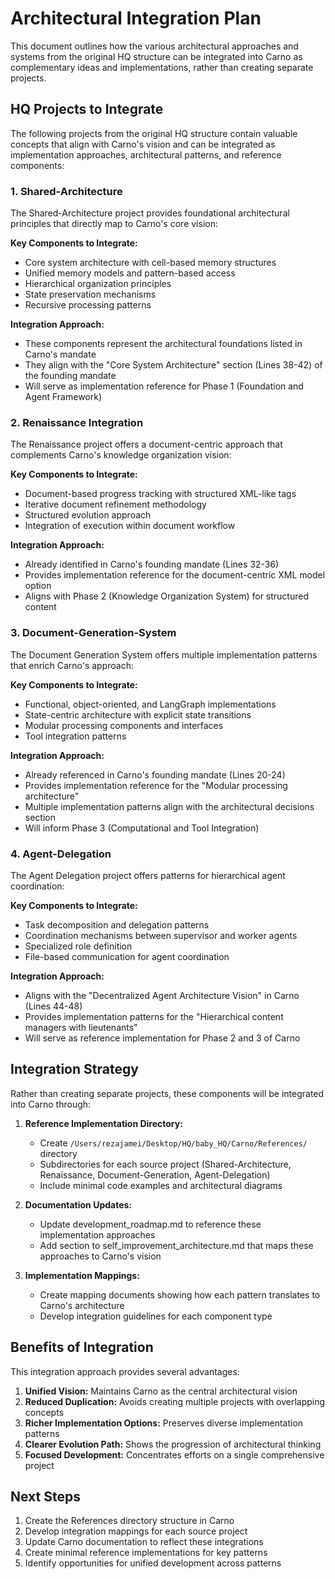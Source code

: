 # Architectural Integration Plan

This document outlines how the various architectural approaches and systems from the original HQ structure can be integrated into Carno as complementary ideas and implementations, rather than creating separate projects.

## HQ Projects to Integrate

The following projects from the original HQ structure contain valuable concepts that align with Carno's vision and can be integrated as implementation approaches, architectural patterns, and reference components:

### 1. Shared-Architecture

The Shared-Architecture project provides foundational architectural principles that directly map to Carno's core vision:

**Key Components to Integrate:**
- Core system architecture with cell-based memory structures
- Unified memory models and pattern-based access
- Hierarchical organization principles
- State preservation mechanisms
- Recursive processing patterns

**Integration Approach:**
- These components represent the architectural foundations listed in Carno's mandate
- They align with the "Core System Architecture" section (Lines 38-42) of the founding mandate
- Will serve as implementation reference for Phase 1 (Foundation and Agent Framework)

### 2. Renaissance Integration

The Renaissance project offers a document-centric approach that complements Carno's knowledge organization vision:

**Key Components to Integrate:**
- Document-based progress tracking with structured XML-like tags
- Iterative document refinement methodology
- Structured evolution approach
- Integration of execution within document workflow

**Integration Approach:**
- Already identified in Carno's founding mandate (Lines 32-36)
- Provides implementation reference for the document-centric XML model option
- Aligns with Phase 2 (Knowledge Organization System) for structured content

### 3. Document-Generation-System

The Document Generation System offers multiple implementation patterns that enrich Carno's approach:

**Key Components to Integrate:**
- Functional, object-oriented, and LangGraph implementations
- State-centric architecture with explicit state transitions
- Modular processing components and interfaces
- Tool integration patterns

**Integration Approach:**
- Already referenced in Carno's founding mandate (Lines 20-24)
- Provides implementation reference for the "Modular processing architecture"
- Multiple implementation patterns align with the architectural decisions section
- Will inform Phase 3 (Computational and Tool Integration)

### 4. Agent-Delegation

The Agent Delegation project offers patterns for hierarchical agent coordination:

**Key Components to Integrate:**
- Task decomposition and delegation patterns
- Coordination mechanisms between supervisor and worker agents
- Specialized role definition
- File-based communication for agent coordination

**Integration Approach:**
- Aligns with the "Decentralized Agent Architecture Vision" in Carno (Lines 44-48)
- Provides implementation patterns for the "Hierarchical content managers with lieutenants"
- Will serve as reference implementation for Phase 2 and 3 of Carno

## Integration Strategy

Rather than creating separate projects, these components will be integrated into Carno through:

1. **Reference Implementation Directory:**
   - Create `/Users/rezajamei/Desktop/HQ/baby_HQ/Carno/References/` directory
   - Subdirectories for each source project (Shared-Architecture, Renaissance, Document-Generation, Agent-Delegation)
   - Include minimal code examples and architectural diagrams

2. **Documentation Updates:**
   - Update development_roadmap.md to reference these implementation approaches
   - Add section to self_improvement_architecture.md that maps these approaches to Carno's vision

3. **Implementation Mappings:**
   - Create mapping documents showing how each pattern translates to Carno's architecture
   - Develop integration guidelines for each component type

## Benefits of Integration

This integration approach provides several advantages:

1. **Unified Vision:** Maintains Carno as the central architectural vision
2. **Reduced Duplication:** Avoids creating multiple projects with overlapping concepts
3. **Richer Implementation Options:** Preserves diverse implementation patterns
4. **Clearer Evolution Path:** Shows the progression of architectural thinking
5. **Focused Development:** Concentrates efforts on a single comprehensive project

## Next Steps

1. Create the References directory structure in Carno
2. Develop integration mappings for each source project
3. Update Carno documentation to reflect these integrations
4. Create minimal reference implementations for key patterns
5. Identify opportunities for unified development across patterns